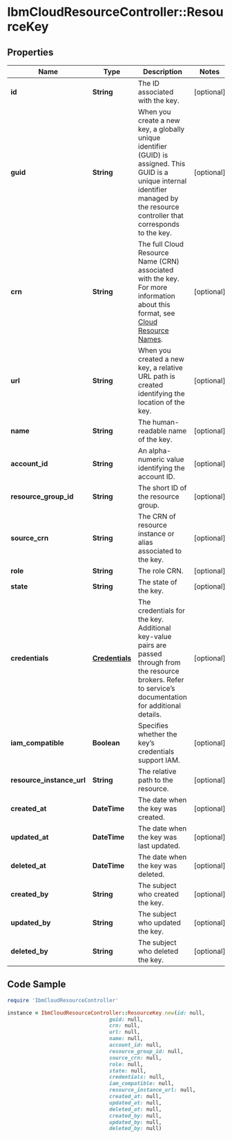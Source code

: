 # IbmCloudResourceController::ResourceKey

## Properties

Name | Type | Description | Notes
------------ | ------------- | ------------- | -------------
**id** | **String** | The ID associated with the key. | [optional] 
**guid** | **String** | When you create a new key, a globally unique identifier (GUID) is assigned. This GUID is a unique internal identifier managed by the resource controller that corresponds to the key. | [optional] 
**crn** | **String** | The full Cloud Resource Name (CRN) associated with the key. For more information about this format, see [Cloud Resource Names](https://cloud.ibm.com/docs/overview?topic&#x3D;overview-crn). | [optional] 
**url** | **String** | When you created a new key, a relative URL path is created identifying the location of the key. | [optional] 
**name** | **String** | The human-readable name of the key. | [optional] 
**account_id** | **String** | An alpha-numeric value identifying the account ID. | [optional] 
**resource_group_id** | **String** | The short ID of the resource group. | [optional] 
**source_crn** | **String** | The CRN of resource instance or alias associated to the key. | [optional] 
**role** | **String** | The role CRN. | [optional] 
**state** | **String** | The state of the key. | [optional] 
**credentials** | [**Credentials**](Credentials.md) | The credentials for the key. Additional key-value pairs are passed through from the resource brokers.  Refer to service’s documentation for additional details. | [optional] 
**iam_compatible** | **Boolean** | Specifies whether the key’s credentials support IAM. | [optional] 
**resource_instance_url** | **String** | The relative path to the resource. | [optional] 
**created_at** | **DateTime** | The date when the key was created. | [optional] 
**updated_at** | **DateTime** | The date when the key was last updated. | [optional] 
**deleted_at** | **DateTime** | The date when the key was deleted. | [optional] 
**created_by** | **String** | The subject who created the key. | [optional] 
**updated_by** | **String** | The subject who updated the key. | [optional] 
**deleted_by** | **String** | The subject who deleted the key. | [optional] 

## Code Sample

```ruby
require 'IbmCloudResourceController'

instance = IbmCloudResourceController::ResourceKey.new(id: null,
                                 guid: null,
                                 crn: null,
                                 url: null,
                                 name: null,
                                 account_id: null,
                                 resource_group_id: null,
                                 source_crn: null,
                                 role: null,
                                 state: null,
                                 credentials: null,
                                 iam_compatible: null,
                                 resource_instance_url: null,
                                 created_at: null,
                                 updated_at: null,
                                 deleted_at: null,
                                 created_by: null,
                                 updated_by: null,
                                 deleted_by: null)
```


